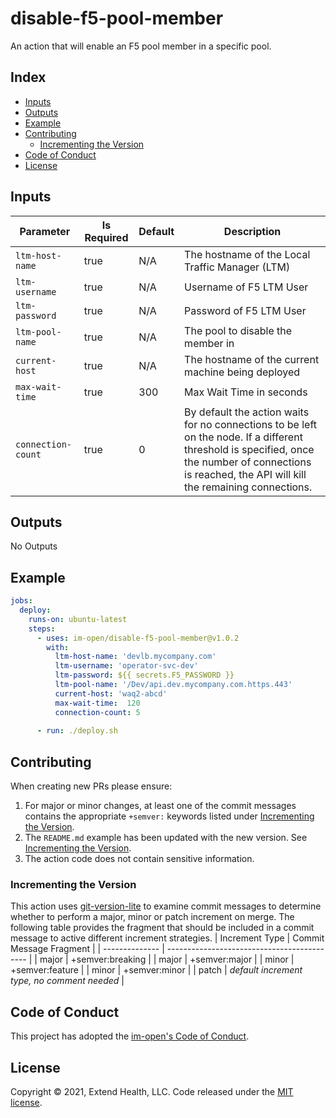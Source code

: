 # disable-f5-pool-member

An action that will enable an F5 pool member in a specific pool.

## Index

- [Inputs](#inputs)
- [Outputs](#outputs)
- [Example](#example)
- [Contributing](#contributing)
  - [Incrementing the Version](#incrementing-the-version)
- [Code of Conduct](#code-of-conduct)
- [License](#license)
   
## Inputs

| Parameter          | Is Required | Default | Description                                                                                                                                                                                            |
| ------------------ | ----------- | ------- | ------------------------------------------------------------------------------------------------------------------------------------------------------------------------------------------------------ |
| `ltm-host-name`    | true        | N/A     | The hostname of the Local Traffic Manager (LTM)                                                                                                                                                        |
| `ltm-username`     | true        | N/A     | Username of F5 LTM User                                                                                                                                                                                |
| `ltm-password`     | true        | N/A     | Password of F5 LTM User                                                                                                                                                                                |
| `ltm-pool-name`    | true        | N/A     | The pool to disable the member in                                                                                                                                                                      |
| `current-host`     | true        | N/A     | The hostname of the current machine being deployed                                                                                                                                                     |
| `max-wait-time`    | true        | 300     | Max Wait Time in seconds                                                                                                                                                                               |
| `connection-count` | true        | 0       | By default the action waits for no connections to be left on the node.  If a different threshold is specified, once the number of connections is reached, the API will kill the remaining connections. |

## Outputs
No Outputs

## Example

```yml
jobs:
  deploy:
    runs-on: ubuntu-latest
    steps:
      - uses: im-open/disable-f5-pool-member@v1.0.2
        with:
          ltm-host-name: 'devlb.mycompany.com'
          ltm-username: 'operator-svc-dev'
          ltm-password: ${{ secrets.F5_PASSWORD }}
          ltm-pool-name: '/Dev/api.dev.mycompany.com.https.443'
          current-host: 'waq2-abcd'
          max-wait-time:  120
          connection-count: 5
      
      - run: ./deploy.sh

```

## Contributing

When creating new PRs please ensure:
1. For major or minor changes, at least one of the commit messages contains the appropriate `+semver:` keywords listed under [Incrementing the Version](#incrementing-the-version).
2. The `README.md` example has been updated with the new version.  See [Incrementing the Version](#incrementing-the-version).
3. The action code does not contain sensitive information.

### Incrementing the Version

This action uses [git-version-lite] to examine commit messages to determine whether to perform a major, minor or patch increment on merge.  The following table provides the fragment that should be included in a commit message to active different increment strategies.
| Increment Type | Commit Message Fragment                     |
| -------------- | ------------------------------------------- |
| major          | +semver:breaking                            |
| major          | +semver:major                               |
| minor          | +semver:feature                             |
| minor          | +semver:minor                               |
| patch          | *default increment type, no comment needed* |

## Code of Conduct

This project has adopted the [im-open's Code of Conduct](https://github.com/im-open/.github/blob/master/CODE_OF_CONDUCT.md).

## License

Copyright &copy; 2021, Extend Health, LLC. Code released under the [MIT license](LICENSE).

[git-version-lite]: https://github.com/im-open/git-version-lite
